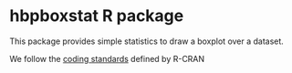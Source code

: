 
# hbpboxstat R package

This package provides simple statistics to draw a boxplot over a dataset.

We follow the [coding standards](https://cran.r-project.org/manuals.html#R-exts) defined by R-CRAN
